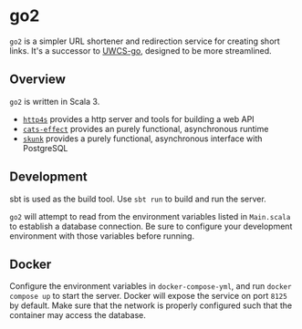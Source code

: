 # go2

`go2` is a simpler URL shortener and redirection service for creating short links. It's a successor to [UWCS-go](https://github.com/UWCS/uwcs-go), designed to be more streamlined.

## Overview

`go2` is written in Scala 3.

- [`http4s`](https://http4s.org/) provides a http server and tools for building a web API
- [`cats-effect`](https://typelevel.org/cats-effect/) provides an purely functional, asynchronous runtime
- [`skunk`](https://tpolecat.github.io/skunk/) provides a purely functional, asynchronous interface with PostgreSQL

## Development

sbt is used as the build tool. Use `sbt run` to build and run the server.

`go2` will attempt to read from the environment variables listed in `Main.scala` to establish a database connection. Be sure to configure your development environment with those variables before running.

## Docker

Configure the environment variables in `docker-compose-yml`, and run `docker compose up` to start the server. Docker will expose the service on port `8125` by default. Make sure that the network is properly configured such that the container may access the database.
